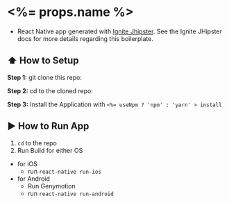 #  <%= props.name %>
* React Native app generated with [Ignite Jhipster](https://github.com/ruddell/ignite-jhipster).  See the Ignite JHipster docs for more details regarding this boilerplate.

## :arrow_up: How to Setup

**Step 1:** git clone this repo:

**Step 2:** cd to the cloned repo:

**Step 3:** Install the Application with `<%= useNpm ? 'npm' : 'yarn' > install`


## :arrow_forward: How to Run App

1. `cd` to the repo
2. Run Build for either OS
  * for iOS
    * run `react-native run-ios`
  * for Android
    * Run Genymotion
    * run `react-native run-android`
